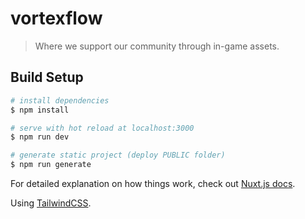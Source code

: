 # vortexflow

> Where we support our community through in-game assets.

## Build Setup

``` bash
# install dependencies
$ npm install

# serve with hot reload at localhost:3000
$ npm run dev

# generate static project (deploy PUBLIC folder)
$ npm run generate
```

For detailed explanation on how things work, check out [Nuxt.js docs](https://nuxtjs.org).

Using [TailwindCSS](https://tailwindcss.com).
